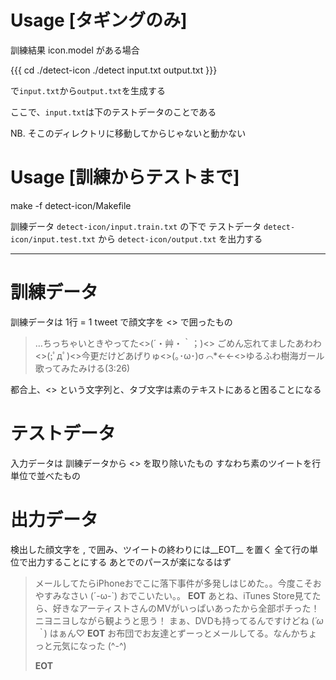 # Usage [タギングのみ]

訓練結果 icon.model がある場合

{{{
cd ./detect-icon
./detect input.txt output.txt
}}}

で`input.txt`から`output.txt`を生成する

ここで、`input.txt`は下のテストデータのことである

NB. そこのディレクトリに移動してからじゃないと動かない

# Usage [訓練からテストまで]

make -f detect-icon/Makefile

訓練データ `detect-icon/input.train.txt` の下で
テストデータ `detect-icon/input.test.txt` から
`detect-icon/output.txt` を出力する

---

# 訓練データ

訓練データは 1行 = 1 tweet で顔文字を <> で囲ったもの

> …ちっちゃいときやってた<>(´・艸・｀；)<>
> ごめん忘れてましたあわわ<>(;ﾟдﾟ)<>今更だけどあげりゅ<>(｡･ω･)σ ⌒*←←<>ゆるふわ樹海ガール　歌ってみたみける(3:26)

都合上、<> という文字列と、タブ文字は素のテキストにあると困ることになる

# テストデータ

入力データは 訓練データから <> を取り除いたもの
すなわち素のツイートを行単位で並べたもの

# 出力データ

検出した顔文字を <icon>, </icon> で囲み、ツイートの終わりには__EOT__ を置く
全て行の単位で出力することにする
あとでのパースが楽になるはず

> メールしてたらiPhoneおでこに落下事件が多発しはじめた。。今度こそおやすみなさい 
> <icon>
> (´-ω-`)
> </icon>
>  おでこいたい。。
> __EOT__
> あとね、iTunes Store見てたら、好きなアーティストさんのMVがいっぱいあったから全部ポチった！ニヨニヨしながら観ようと思う！ まぁ、DVDも持ってるんですけどね 
> <icon>
> (*´ω｀*)
> </icon>
> はぁん♡
> __EOT__
> お布団でお友達とずーっとメールしてる。なんかちょっと元気になった
> <icon>
> (^-^)
> </icon>
> 
> __EOT__

